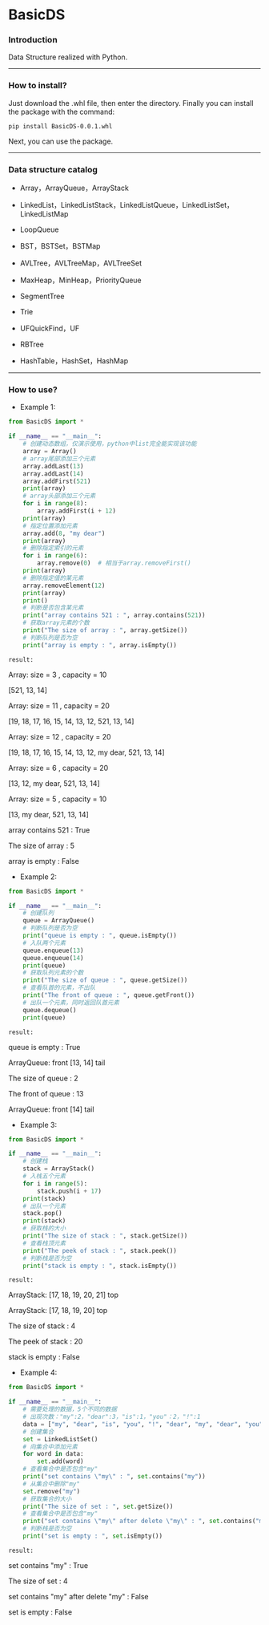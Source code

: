 # BasicDS

### Introduction

Data Structure realized with Python.

---

### How to install?

Just download the .whl file, then enter the directory. Finally you can install the package with the command:

```
pip install BasicDS-0.0.1.whl
```

Next, you can use the package.

---

### Data structure catalog

* Array，ArrayQueue，ArrayStack

* LinkedList，LinkedListStack，LinkedListQueue，LinkedListSet，LinkedListMap
* LoopQueue
* BST，BSTSet，BSTMap
* AVLTree，AVLTreeMap，AVLTreeSet
* MaxHeap，MinHeap，PriorityQueue
* SegmentTree
* Trie
* UFQuickFind，UF
* RBTree
* HashTable，HashSet，HashMap

---

### How to use?

* Example 1:

```python
from BasicDS import *

if __name__ == "__main__":
    # 创建动态数组，仅演示使用，python中list完全能实现该功能
    array = Array()
    # array尾部添加三个元素
    array.addLast(13)
    array.addLast(14)
    array.addFirst(521)
    print(array)
    # array头部添加三个元素
    for i in range(8):
        array.addFirst(i + 12)
    print(array)
    # 指定位置添加元素
    array.add(8, "my dear")
    print(array)
    # 删除指定索引的元素
    for i in range(6):
        array.remove(0)  # 相当于array.removeFirst()
    print(array)
    # 删除指定值的某元素
    array.removeElement(12)
    print(array)
    print()
    # 判断是否包含某元素
    print("array contains 521 : ", array.contains(521))
    # 获取array元素的个数
    print("The size of array : ", array.getSize())
    # 判断队列是否为空
    print("array is empty : ", array.isEmpty())
```

`result:`

Array: size = 3 , capacity = 10

[521, 13, 14]

Array: size = 11 , capacity = 20

[19, 18, 17, 16, 15, 14, 13, 12, 521, 13, 14]

Array: size = 12 , capacity = 20

[19, 18, 17, 16, 15, 14, 13, 12, my dear, 521, 13, 14]

Array: size = 6 , capacity = 20

[13, 12, my dear, 521, 13, 14]

Array: size = 5 , capacity = 10

[13, my dear, 521, 13, 14]



array contains 521 :  True

The size of array :  5

array is empty :  False

* Example 2:

```python
from BasicDS import *

if __name__ == "__main__":
    # 创建队列
    queue = ArrayQueue()
    # 判断队列是否为空
    print("queue is empty : ", queue.isEmpty())
    # 入队两个元素
    queue.enqueue(13)
    queue.enqueue(14)
    print(queue)
    # 获取队列元素的个数
    print("The size of queue : ", queue.getSize())
    # 查看队首的元素，不出队
    print("The front of queue : ", queue.getFront())
    # 出队一个元素，同时返回队首元素
    queue.dequeue()
    print(queue)
```

`result:`

queue is empty :  True

ArrayQueue: front [13, 14] tail

The size of queue :  2

The front of queue :  13

ArrayQueue: front [14] tail

* Example 3:

```python
from BasicDS import *

if __name__ == "__main__":
    # 创建栈
    stack = ArrayStack()
    # 入栈五个元素
    for i in range(5):
        stack.push(i + 17)
    print(stack)
    # 出队一个元素
    stack.pop()
    print(stack)
    # 获取栈的大小
    print("The size of stack : ", stack.getSize())
    # 查看栈顶元素
    print("The peek of stack : ", stack.peek())
    # 判断栈是否为空
    print("stack is empty : ", stack.isEmpty())
```

`result:`

ArrayStack: [17, 18, 19, 20, 21] top

ArrayStack: [17, 18, 19, 20] top

The size of stack :  4

The peek of stack :  20

stack is empty :  False

* Example 4:

```python
from BasicDS import *

if __name__ == "__main__":
    # 需要处理的数据，5个不同的数据
    # 出现次数："my":2，"dear":3，"is":1，"you"：2，"!":1
    data = ["my", "dear", "is", "you", "!", "dear", "my", "dear", "you"]
    # 创建集合
    set = LinkedListSet()
    # 向集合中添加元素
    for word in data:
        set.add(word)
    # 查看集合中是否包含"my"
    print("set contains \"my\" : ", set.contains("my"))
    # 从集合中删除"my"
    set.remove("my")
    # 获取集合的大小
    print("The size of set : ", set.getSize())
    # 查看集合中是否包含"my"
    print("set contains \"my\" after delete \"my\" : ", set.contains("my"))
    # 判断栈是否为空
    print("set is empty : ", set.isEmpty())
```

`result:`

set contains "my" :  True

The size of set :  4

set contains "my" after delete "my" :  False

set is empty :  False